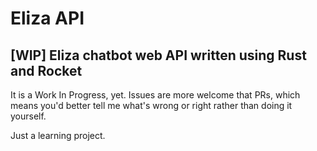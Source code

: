 # Eliza API
## [WIP] Eliza chatbot web API written using Rust and Rocket

It is a Work In Progress, yet. Issues are more welcome that PRs, which means you'd better tell me what's wrong or right rather than doing it yourself.

Just a learning project.

